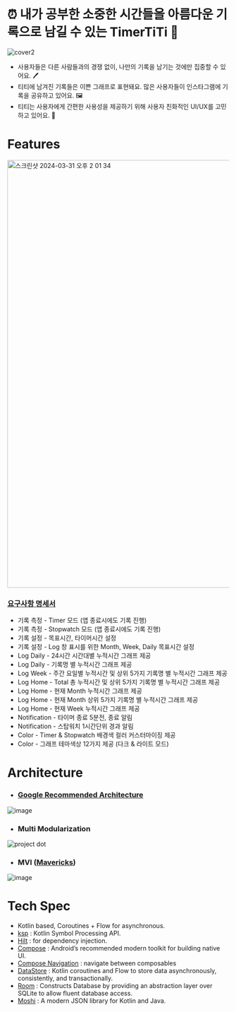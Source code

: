 # ⏰ 내가 공부한 소중한 시간들을 아름다운 기록으로 남길 수 있는 TimerTiTi 📸
![cover2](https://github.com/TimerTiTi/TiTi_Android/assets/61337202/ea2126a7-ce8e-4106-9924-fe266ba354a2)

- 사용자들은 다른 사람들과의 경쟁 없이, 나만의 기록을 남기는 것에만 집중할 수 있어요. 🖊️
- 티티에 남겨진 기록들은 이쁜 그래프로 표현돼요. 많은 사용자들이 인스타그램에 기록을 공유하고 있어요. 🖼
- 티티는 사용자에게 간편한 사용성을 제공하기 위해 사용자 친화적인 UI/UX를 고민하고 있어요. 🦄

# Features
<img width="969" alt="스크린샷 2024-03-31 오후 2 01 34" src="https://github.com/TimerTiTi/TiTi_Android/assets/61337202/3482344a-7c09-47af-a54c-4b03fd91d5eb">

### [요구사항 명세서](https://docs.google.com/spreadsheets/d/1tVOiMd1-MYbk3dLCwa5GBPjIDEpp2Jq_xJRfrKCzQPo/edit#gid=1705278728)
- 기록 측정 - Timer 모드 (앱 종료시에도 기록 진행)
- 기록 측정 - Stopwatch 모드 (앱 종료시에도 기록 진행)
- 기록 설정 - 목표시간, 타이머시간 설정
- 기록 설정 - Log 창 표시를 위한 Month, Week, Daily 목표시간 설정
- Log Daily - 24시간 시간대별 누적시간 그래프 제공
- Log Daily - 기록명 별 누적시간 그래프 제공
- Log Week - 주간 요일별 누적시간 및 상위 5가지 기록명 별 누적시간 그래프 제공
- Log Home - Total 총 누적시간 및 상위 5가지 기록명 별 누적시간 그래프 제공
- Log Home - 현재 Month 누적시간 그래프 제공
- Log Home - 현재 Month 상위 5가지 기록명 별 누적시간 그래프 제공
- Log Home - 현재 Week 누적시간 그래프 제공
- Notification - 타이머 종료 5분전, 종료 알림
- Notification - 스탑워치 1시간단위 경과 알림
- Color - Timer & Stopwatch 배경색 컬러 커스터마이징 제공
- Color - 그래프 테마색상 12가지 제공 (다크 & 라이트 모드)

# Architecture
- ### [Google Recommended Architecture](https://developer.android.com/topic/architecture#recommended-app-arch)
![image](https://github.com/TimerTiTi/TiTi_Android/assets/61337202/be44c90a-3149-4472-85c3-66b6f3ef1a1e)
- ### Multi Modularization
![project dot](https://github.com/TimerTiTi/TiTi_Android/assets/61337202/2d398069-84f0-4295-a2cd-eec0384870a7)
- ### MVI ([Mavericks](https://airbnb.io/mavericks/#/))
![image](https://github.com/TimerTiTi/TiTi_Android/assets/61337202/09c2bcbe-f634-4129-8d57-655c86d1e758)

# Tech Spec
- Kotlin based, Coroutines + Flow for asynchronous.
- [ksp](https://github.com/google/ksp) : Kotlin Symbol Processing API.
- [Hilt](https://dagger.dev/hilt/) : for dependency injection.
- [Compose](https://developer.android.com/develop/ui/compose) : Android’s recommended modern toolkit for building native UI.
- [Compose Navigation](https://developer.android.com/develop/ui/compose/navigation) : navigate between composables
- [DataStore](https://developer.android.com/topic/libraries/architecture/datastore) : Kotlin coroutines and Flow to store data asynchronously, consistently, and transactionally.
- [Room](https://developer.android.com/training/data-storage/room) : Constructs Database by providing an abstraction layer over SQLite to allow fluent database access.
- [Moshi](https://github.com/square/moshi/) : A modern JSON library for Kotlin and Java.


